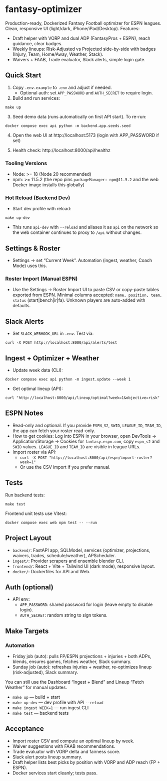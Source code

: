 # fantasy-optimizer

Production-ready, Dockerized Fantasy Football optimizer for ESPN leagues. Clean, responsive UI (light/dark, iPhone/iPad/Desktop). Features:
- Draft helper with VORP and dual ADP (FantasyPros + ESPN), reach guidance, clear badges.
- Weekly lineups: Risk-Adjusted vs Projected side-by-side with badges (Injury, Team, Home/Away, Weather, Stack).
- Waivers + FAAB, Trade evaluator, Slack alerts, simple login gate.

## Quick Start

1. Copy `.env.example` to `.env` and adjust if needed.
   - Optional auth: set `APP_PASSWORD` and `AUTH_SECRET` to require login.
2. Build and run services:

```
make up
```

3. Seed demo data (runs automatically on first API start). To re-run:

```
docker compose exec api python -m backend.app.seeds.seed
```

4. Open the web UI at http://localhost:5173 (login with APP_PASSWORD if set)

5. Health check: http://localhost:8000/api/healthz

### Tooling Versions

- Node: >= 18 (Node 20 recommended)
- npm: >= 11.5.2 (the repo pins `packageManager: npm@11.5.2` and the web Docker image installs this globally)

### Hot Reload (Backend Dev)

- Start dev profile with reload:

```
make up-dev
```

- This runs `api-dev` with `--reload` and aliases it as `api` on the network so the web container continues to proxy to `/api` without changes.

## Settings & Roster

- Settings → set “Current Week”. Automation (ingest, weather, Coach Mode) uses this.

### Roster Import (Manual ESPN)

- Use the Settings -> Roster Import UI to paste CSV or copy-paste tables exported from ESPN. Minimal columns accepted: `name, position, team, status` (start|bench|ir|fa). Unknown players are auto-added with defaults.

## Slack Alerts

- Set `SLACK_WEBHOOK_URL` in `.env`. Test via:

```
curl -X POST http://localhost:8000/api/alerts/test
```

## Ingest + Optimizer + Weather

- Update week data (CLI):

```
docker compose exec api python -m ingest.update --week 1
```

- Get optimal lineup (API):

```
curl "http://localhost:8000/api/lineup/optimal?week=1&objective=risk"
```

## ESPN Notes

- Read-only and optional. If you provide `ESPN_S2`, `SWID`, `LEAGUE_ID`, `TEAM_ID`, the app can fetch your roster read-only.
- How to get cookies: Log into ESPN in your browser, open DevTools → Application/Storage → Cookies for `fantasy.espn.com`, copy `espn_s2` and `SWID` values. `LEAGUE_ID` and `TEAM_ID` are visible in league URLs.
- Import roster via API:
  - `curl -X POST "http://localhost:8000/api/espn/import-roster?week=1"`
  - Or use the CSV import if you prefer manual.

## Tests

Run backend tests:

```
make test
```

Frontend unit tests use Vitest:

```
docker compose exec web npm test -- --run
```

## Project Layout

- `backend/`: FastAPI app, SQLModel, services (optimizer, projections, waivers, trades, schedule/weather), APScheduler.
- `ingest/`: Provider scrapers and ensemble blender CLI.
- `frontend/`: React + Vite + Tailwind UI (dark mode), responsive layout.
- `docker/`: Dockerfiles for API and Web.

## Auth (optional)

- API env:
  - `APP_PASSWORD`: shared password for login (leave empty to disable login).
  - `AUTH_SECRET`: random string to sign tokens.

## Make Targets

### Automation

- Friday job (auto): pulls FP/ESPN projections + injuries + both ADPs, blends, ensures games, fetches weather, Slack summary.
- Sunday job (auto): refreshes injuries + weather, re-optimizes lineup (risk-adjusted), Slack summary.

You can still use the Dashboard “Ingest + Blend” and Lineup “Fetch Weather” for manual updates.
- `make up` — build + start
- `make up-dev` — dev profile with API `--reload`
- `make ingest WEEK=1` — run ingest CLI
- `make test` — backend tests

## Acceptance

- Import roster CSV and compute an optimal lineup by week.
- Waiver suggestions with FAAB recommendations.
- Trade evaluator with VORP delta and fairness score.
- Slack alert posts lineup summary.
- Draft helper lists best picks by position with VORP and ADP reach (FP + ESPN).
- Docker services start cleanly; tests pass.
